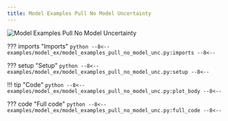 ```yaml
---
title: Model Examples Pull No Model Uncertainty
---
```


![Model Examples Pull No Model Uncertainty](../baseline/model_examples_pull_no_model_unc.png)

??? imports "Imports"
    ```python
    --8<--
    examples/model_ex/model_examples_pull_no_model_unc.py:imports
    --8<--
    ```

??? setup "Setup"
    ```python
    --8<--
    examples/model_ex/model_examples_pull_no_model_unc.py:setup
    --8<--
    ```

!!! tip "Code"
    ```python
    --8<--
    examples/model_ex/model_examples_pull_no_model_unc.py:plot_body
    --8<--
    ```

??? code "Full code"
    ```python
    --8<--
    examples/model_ex/model_examples_pull_no_model_unc.py:full_code
    --8<--
    ```
